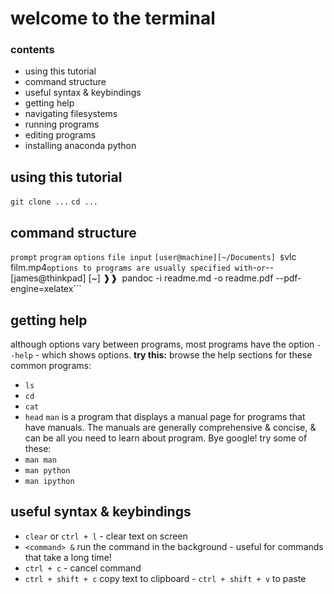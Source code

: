 # welcome to the terminal 
### contents
- using this tutorial
- command structure
- useful syntax & keybindings
- getting help
- navigating filesystems
- running programs
- editing programs
- installing anaconda python

## using this tutorial
```git clone ...```
```cd ...```

## command structure
```prompt``` ```program``` ```options``` ```file input```
```[user@machine][~/Documents] $```vlc film.mp4```
options to programs are usually specified with ```-<letter>``` or ```--<word-no-spaces>```
```[james@thinkpad] [~] ❱❱``` ```pandoc -i readme.md -o readme.pdf --pdf-engine=xelatex```

## getting help
although options vary between programs, most programs have the option ```--help``` - which shows options. 
**try this:** browse the help sections for these common programs:
* ```ls```
* ```cd```
* ```cat```
* ```head```
```man``` is a program that displays a manual page for programs that have manuals. The manuals are generally comprehensive & concise, & can be all you need to learn about program. Bye google! try some of these:
* ```man man```
* ```man python```
* ```man ipython```

## useful syntax & keybindings
* ```clear``` or ```ctrl + l``` - clear text on screen
* ```<command> &``` run the command in the background - useful for commands that take a long time!
* ```ctrl + c``` - cancel command
* ```ctrl + shift + c``` copy text to clipboard - ```ctrl + shift + v``` to paste
